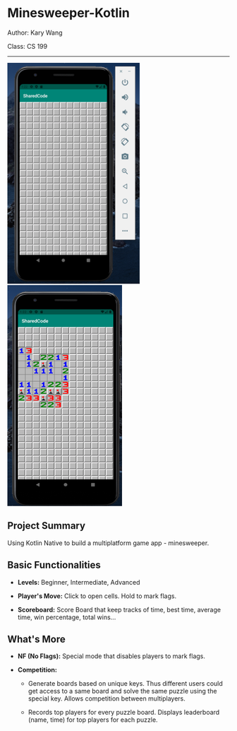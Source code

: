 # Minesweeper-Kotlin

Author: Kary Wang

Class: CS 199

---

<img width="300" height="500" alt="img1" src="image/startingBoard.png"> <img width="260" height="500" alt="img2" src="image/board.png">


## Project Summary ##

Using Kotlin Native to build a multiplatform game app - minesweeper. 

## Basic Functionalities ##

* **Levels:** Beginner, Intermediate, Advanced
      
* **Player's Move:** Click to open cells. Hold to mark flags.

* **Scoreboard:** Score Board that keep tracks of time, best time, average time, win percentage, total wins...

## What's More ##

* **NF (No Flags):** Special mode that disables players to mark flags.

* **Competition:** 

  - Generate boards based on unique keys. Thus different users could get access to a same board and solve the same puzzle using the special key. Allows competition between multiplayers.

  - Records top players for every puzzle board. Displays leaderboard (name, time) for top players for each puzzle.
